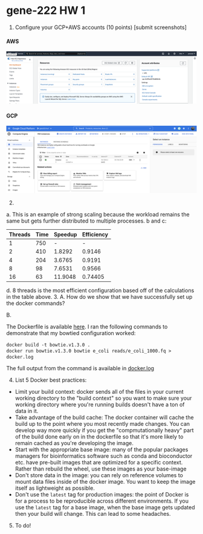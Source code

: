 # gene-222 HW 1

1. Configure your GCP+AWS accounts (10 points) [submit screenshots]

#### AWS
![screenshot of AWS configuration](./aws.png)

#### GCP
![screenshot of GCP configuration](./gcp.png)


2.
  a. This is an example of strong scaling because the workload remains the same but gets further distributed to multiple processes.
  b and c:
  
  
| Threads  | Time | Speedup | Efficiency | 
| -------- | ---- | ------- |------------|
| 1 | 750  | - | - |
| 2 | 410  | 1.8292 | 0.9146 | 
| 4 | 204  | 3.6765 | 0.9191 |
| 8 | 98   | 7.6531 | 0.9566 |
| 16| 63   | 11.9048| 0.74405 | 

 d. 8 threads is the most efficient configuration based off of the calculations in the table above. 
3. 
A. How do we show that we have successfully set up the docker commands?

B.

The Dockerfile is available [here](./Dockerfile). I ran the following commands to demonstrate that my bowtied configuration worked:
```
docker build -t bowtie.v1.3.0 .
docker run bowtie.v1.3.0 bowtie e_coli reads/e_coli_1000.fq > docker.log
```
The full output from the command is available in [docker.log](./docker.log)

4. List 5 Docker best practices:
 - Limit your build context: docker sends all of the files in your current working directory to the "build context" so you want to make sure your working directory where you're running builds doesn't have a ton of data in it.
 - Take advantage of the build cache: The docker container will cache the build up to the point where you most recently made changes. You can develop way more quickly if you get the "compmutationally heavy" part of the build done early on in the dockerfile so that it's more likely to remain cached as you're developing the image.
 - Start with the appropriate base image: many of the popular packages managers for bioinformatics software such as conda and bioconductor etc. have pre-built images that are optimized for a specific context. Rather than rebuild the wheel, use these images as your base-image
 - Don't store data in the image: you can rely on reference volumes to mount data files inside of the docker image. You want to keep the image itself as lightweight as possible.
 - Don't use the `latest` tag for production images: the point of Docker is for a process to be reproducible across different environments. If you use the `latest` tag for a base image, when the base image gets updated then your build will change. This can lead to some headaches. 


5. To do!
